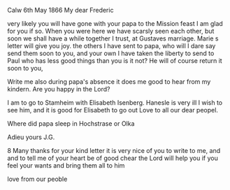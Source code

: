  Calw 6th May 1866
My dear Frederic

very likely you will have gone with your papa to the Mission feast I am glad for you if so. When you were here we have scarsly seen each other, but soon we shall have a while together I trust, at Gustaves marriage. 
Marie s letter will give you joy. the others I have sent to papa, who will I dare say send them soon to you, and your own I have taken the liberty to send to Paul who has less good things than you is it not? He will of course return it soon to you,

Write me also during papa's absence it does me good to hear from my kindern. Are you happy in the Lord?

I am to go to Stamheim with Elisabeth Isenberg. Hanesle is very ill I wish to see him, and it is good for Elisabeth to go out Love to all our dear peopel.

Where did papa sleep in Hochstrase or Olka

 Adieu yours J.G.

8 Many thanks for your kind letter it is very nice of you to write to me, and and to tell me of your heart be of good chear the Lord will help you if you feel your wants and bring them all to him

love from our peoble
